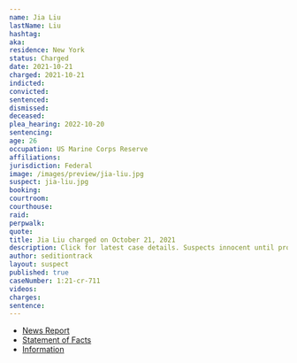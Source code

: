 ```yaml
---
name: Jia Liu
lastName: Liu
hashtag:
aka:
residence: New York
status: Charged
date: 2021-10-21
charged: 2021-10-21
indicted:
convicted:
sentenced:
dismissed:
deceased:
plea_hearing: 2022-10-20
sentencing:
age: 26
occupation: US Marine Corps Reserve
affiliations:
jurisdiction: Federal
image: /images/preview/jia-liu.jpg
suspect: jia-liu.jpg
booking:
courtroom:
courthouse:
raid:
perpwalk:
quote:
title: Jia Liu charged on October 21, 2021
description: Click for latest case details. Suspects innocent until proven guilty.
author: seditiontrack
layout: suspect
published: true
caseNumber: 1:21-cr-711
videos:
charges:
sentence:
---
```


- [News Report](https://www.amny.com/news/queens-man-cuffed-for-role-in-attack-on-capitol-building-on-jan-6/)
- [Statement of Facts](https://www.justice.gov/usao-dc/case-multi-defendant/file/1458881/download)
- [Information](https://www.justice.gov/usao-dc/case-multi-defendant/file/1458871/download)
